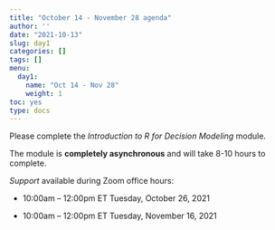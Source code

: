 ```yaml
---
title: "October 14 - November 28 agenda"
author: ''
date: "2021-10-13"
slug: day1
categories: []
tags: []
menu:
  day1:
    name: "Oct 14 - Nov 28"
    weight: 1
toc: yes
type: docs
---
```


Please complete the *Introduction to R for Decision Modeling* module.

The module is **completely asynchronous** and will take 8-10 hours to complete.

*Support* available during Zoom office hours:

- 10:00am – 12:00pm ET Tuesday, October 26, 2021

- 10:00am – 12:00pm ET Tuesday, November 16, 2021
